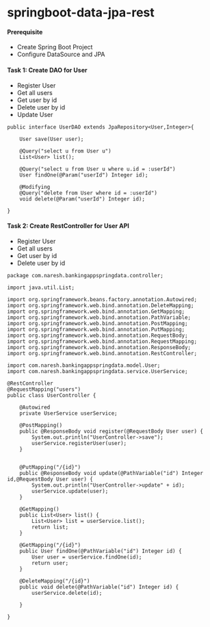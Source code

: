 # springboot-data-jpa-rest

#### Prerequisite
* Create Spring Boot Project 
* Configure DataSource and JPA


#### Task 1: Create DAO for User
* Register User
* Get all users
* Get user by id
* Delete user by id
* Update User

```
public interface UserDAO extends JpaRepository<User,Integer>{

	User save(User user);

	@Query("select u from User u")
	List<User> list();
	
	@Query("select u from User u where u.id = :userId")
	User findOne(@Param("userId") Integer id);

	@Modifying
	@Query("delete from User where id = :userId")
	void delete(@Param("userId") Integer id);

}
```

#### Task 2: Create RestController for User API
* Register User
* Get all users
* Get user by id
* Delete user by id
```
package com.naresh.bankingappspringdata.controller;

import java.util.List;

import org.springframework.beans.factory.annotation.Autowired;
import org.springframework.web.bind.annotation.DeleteMapping;
import org.springframework.web.bind.annotation.GetMapping;
import org.springframework.web.bind.annotation.PathVariable;
import org.springframework.web.bind.annotation.PostMapping;
import org.springframework.web.bind.annotation.PutMapping;
import org.springframework.web.bind.annotation.RequestBody;
import org.springframework.web.bind.annotation.RequestMapping;
import org.springframework.web.bind.annotation.ResponseBody;
import org.springframework.web.bind.annotation.RestController;

import com.naresh.bankingappspringdata.model.User;
import com.naresh.bankingappspringdata.service.UserService;

@RestController
@RequestMapping("users")
public class UserController {

	@Autowired
	private UserService userService;

	@PostMapping()
	public @ResponseBody void register(@RequestBody User user) {
		System.out.println("UserController->save");
		userService.registerUser(user);
	}
	

	@PutMapping("/{id}")
	public @ResponseBody void update(@PathVariable("id") Integer id,@RequestBody User user) {
		System.out.println("UserController->update" + id);
		userService.update(user);
	}

	@GetMapping()
	public List<User> list() {
		List<User> list = userService.list();
		return list;
	}

	@GetMapping("/{id}")
	public User findOne(@PathVariable("id") Integer id) {
		User user = userService.findOne(id);
		return user;
	}

	@DeleteMapping("/{id}")
	public void delete(@PathVariable("id") Integer id) {
		userService.delete(id);

	}

}

```
